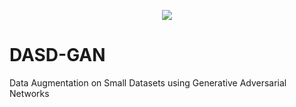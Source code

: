 <p align="center">
  <img src="https://github.com/hamzzgab/DASD-GAN/actions/workflows/python-app.yml/badge.svg">
</p>

# DASD-GAN

Data Augmentation on Small Datasets using Generative Adversarial Networks
